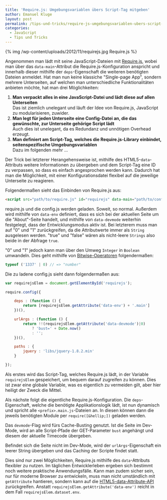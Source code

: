 ```yaml
---
title: 'Require.js: Umgebungsvariablen übers Script-Tag mitgeben'
author: Emanuel Kluge
layout: post
permalink: /tips-und-tricks/require-js-umgebungsvariablen-ubers-script-tag-mitgeben/
categories:
  - JavaScript
  - Tips und Tricks
---
```


{% img /wp-content/uploads/2012/11/requirejs.jpg Require.js %}

Angenommen man lädt mit seine JavaScript-Dateien mit [Require.js][requirejs], wobei man über das `data-main`-Attribut die Require.js-Konfiguration anspricht und innerhalb dieser mithilfe der `deps`-Eigenschaft die weiteren benötigten Dateien anmeldet. Hat man nun keine klassiche "Single-page App", sondern mehrere Unterseiten, auf welchen man unterschiedliche Funktionalitäten anbieten möchte, hat man drei Möglichkeiten:

  1. **Man verpackt alles in eine JavaScript-Datei und lädt diese auf allen Unterseiten**  
    Das ist ziemlich unelegant und läuft der Idee von Require.js, JavaScript zu modularisieren, zuwider. 
  2. **Man legt für jeden Unterseite eine Config-Datei an, die das gewünschte, zur Unterseite gehörige Script lädt**  
    Auch dies ist unelegant, da es Redundanz und unnötigen Overhead erzeugt. 
  3. **Man definiert am Script-Tag, welches die Require.js-Library einbindet, seitenspezifische Umgebungsvariablen**  
    Dazu im folgenden mehr &hellip;

Der Trick bei letzterer Herangehensweise ist, mithilfe des HTML5-`data`-Attributs weitere Informationen zu übergeben und dem Script-Tag eine ID zu verpassen, so dass es einfach angesprochen werden kann. Dadurch hat man die Möglichkeit, mit einer Konfigurationsdatei flexibel auf die jeweilige Unterseite zu reagieren.

Folgendermaßen sieht das Einbinden von Require.js aus:



```html
<script src="path/to/require.js" id="requirejs" data-main="path/to/config" data-env="about" data-devmode="1"></script>
```

require.js und die config.js werden geladen. Soweit, so normal. Außerdem wird mithilfe von `data-env` definiert, dass es sich bei der aktuellen Seite um die "About"-Seite handelt, und mithilfe von `data-devmode` weiterhin festgelegt, dass der Entwicklungsmodus aktiv ist. Bei letzterem muss man auf "0" und "1" zurückgreifen, da die Attributwerte immer als `String` ausgelesen werden. "true" und "false" wären als nicht-leere `Strings` also beide in der Abfrage `true`.

"0" und "1" jedoch kann man über den Umweg `Integer` in `Boolean` umwandeln. Dies geht mithilfe von [Bitwise-Operatoren][mdn] folgendermaßen:

```javascript
typeof ('1337' | 0) // => "number"
```

Die zu ladene config.js sieht dann folgendermaßen aus:

```javascript
var requirejsElem = document.getElementById('requirejs');

require.config({

    deps : (function () {
        return [requirejsElem.getAttribute('data-env') + '.main']
    })(),

    urlArgs : (function () {
        return !!(requirejsElem.getAttribute('data-devmode')|0)
            ? 'bust=' + Date.now()
            : '';
    })(),

    paths : {
        jquery : 'libs/jquery-1.8.2.min'
    }

});
```

Als erstes wird das Script-Tag, welches Require.js lädt, in der Variable `requirejsElem` gespeichert, um bequem darauf zugreifen zu können. Dies ist zwar eine globale Variable, was es eigentlich zu vermeiden gilt, aber hier heiligt der Zweck die Mittel.

Als nächste folgt die eigentliche Require.js-Konfiguration. Die `deps`-Eigenschaft, welche die benötigte Applikationslogik lädt, ist nun dynamisch und spricht alle `<prefix>.main.js`-Dateien an. In diesen können dann die jeweils benötigten Module per `require([&hellip;])` geladen werden.

Das `devmode`-Flag wird fürs Cache-Busting genutzt. Ist die Seite im Dev-Mode, wird an alle Script-Pfade der GET-Parameter `bust` angehängt und diesem der aktuelle Timecode übergeben.

Befindet sich die Seite nicht im Dev-Mode, wird der `urlArgs`-Eigenschaft ein leerer String übergeben und das Caching der Scripte findet statt.

Dies sind nur zwei Möglichkeiten, Require.js mithilfe des `data`-Attributs flexibler zu nutzen. Im täglichen Entwicklerleben ergeben sich bestimmt noch weitere praktische Anwendungsfälle. Kann man zudem sicher sein, nur für moderne Browser zu entwickeln, muss man nicht umständlich mit `getAttribute` hantieren, sondern kann auf die [HTML5-data-Attribute-API][html5doctor] zurückgreifen. Anstatt `requirejsElem.getAttribute('data-env')` reicht in dem Fall `requirejsElem.dataset.env`.

[requirejs]: http://requirejs.org/
[mdn]: https://developer.mozilla.org/en-US/docs/JavaScript/Reference/Operators/Bitwise_Operators
[html5doctor]: http://html5doctor.com/html5-custom-data-attributes/
